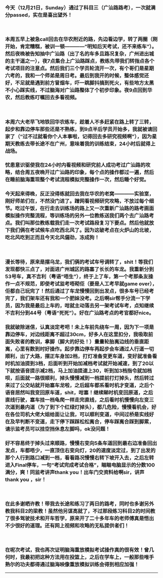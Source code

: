 <!-- 
.. link: 
.. description: 
.. tags: 
.. date: 2014/12/21 11:34:57
.. title: road-test
.. slug: road-test
-->

### 今天（12月21日，Sunday）通过了科目三（广汕路路考），一次就满分passed，实在是喜出望外！
<br/>


### 本周五早上被急call回去在华农附近的路，先边看边学，转了两圈（刚开始，肯定糟糕，被训一顿————“明知后天考试，还不来练车”）。然后夜晚被告知抽中广汕路（出了名的车多且路况复杂，广州进出城的主干道之一），夜7点集合上广汕路踩点，教练先带我们转指点各个考试项目的注意点。然后我们三个学员轮流开一次，有个哥们是星期六考的，我和一个师弟是周日考。最后到我开的时候，整体感觉还好，不足就是遇到前方冒烟车，吓一跳脚抖搞到死火，有些地方太黑不小心踩实线，不过脑海对广汕路整体了个初步印象。夜9点回到华农，然后教练叮嘱回去多看视频。

<br/>

### 本周六大老早飞地铁回华农练车，趁着人不多赶紧在路上转了三转，起步和靠边停车那些还是不熟练，到9点半后学员开始多，我就被请回家了（“过不过就看你个人本事啦，记得回去多研究视频啊”），因为星期天教练去带长途不在广州，意味着我的训练结束，24小时后就得上战场。

### 忧患意识驱使我在24小时内看视频和研究前人成功考过广汕路的攻略，结合周五夜晚开过广汕路的印象，每个点的操作都过一遍，然后在睡前脑海重现整个考试流程模拟完整操作一次，然后睡个好觉。

### 今天起来得晚，反正没得练就回去我在华农的老窝————实验室，刚好师弟们在，不然没门进了。蹭网看视频研究攻略，不放过每个细节。吃过午饭，在行走去训练场的路上又一次重新广汕路的路考画面模拟操作完整流程，等训练场的另外一位教练送我们两个去广汕路考点。我们叫那位教练载我们走一次考试路段复习下要点。然后他就放下我们俩在考试候车点吃西北风了。因为这破考点在火炉山的北坡，吃北风吃到正而且今天北风偏劲，冻成狗！

 <!-- TEASER_END -->

<br/>

### 漫长等待，原来是摆乌龙，我们俩的考试车号调转了，shit！等我们发现都快三点了，对面进广州城区的路塞了长长的车龙。我重新分到53号车，真不吉利（粤语“唔生”），终于上了车，第一个考那条友操作一点不规范，即使考试监考唔砌佢（要是人工考早就game over），佢都自己玩完了！然后通过了车龙慢慢回到出发点，很多车号已经考完了，我们架车还有我和一个肥妹没考。之后啊sir帮手分流一下学员，因为我是最后上车的，咁就主动落去另一架考试车考，点知继续不吉利分到44号（粤语“死死”）。好在广汕路考点的考官都好nice。

### 我就破除迷信，认真淡定考吧！未上车前先绕车一周，因为下一项是靠边停车，对边线距离不超过30cm，好多人在这里扣分，我吸取前面失败者的教训，拿脚（脚大的好处！）量量轮胎离边线的垂直距离，心里有数到时好操作。起步靠边停车再起步会车通过人行道一切顺利，出了大路，摆正车身加2档，打灯准备变更车道，变好就准备看时机加油提到3档，后面听到开始加减档考试就开始减速，到了20以下就按语音提示减2档，马上加油提速上30，听到加3档指令就加档呗，后面就一路很顺利，掉头慢慢减到一档提前打灯掉头，然后转过来过了公交站就开始塞车龙啦，之后超车都系看时机才变道，之后个语音居然叫我变回原车道，shit，咁塞！继续睇时机变回原道，之后直线行驶，塞车挂一档龟爬一样走完直线，之后看时机慢慢向左变三次道到最内道（为了到下个红绿灯掉头），都几危险，慢慢看机会，好在各位司机大佬大姐给面让让我，可以顺利变道，中间过桥是实线好在及早判断不变道，走下停下踩踩松松离合，停车踩离合踩到脚累，请示监考员可以挂空挡休息左脚吗，ok没问题！

### 好不容易终于掉头过来顺路，慢慢右变向5条车道回到最右边准备回出发点，车都唔少，一直顶住右变向灯，20的速度淡定过，到了出发的那个人行到路口减到一档，看看路况慢慢右转下坡开入去，之后左转进入Final停车，一句“考试完成考试合格”，瞄瞄电脑显示的分数100满分，爽！同监考讲声thank you！出车门交资料给啊sir，讲声thank you ，sir！

<br/>

### 在此多谢晒许教！带我去长途和练习了两日的路考，同时也多谢另外教我科目2的梁教！虽然他另谋高就了，不过那段练习科目2的时间教了很多驾驶技术和开车哲学，原来开了二十多年车的老师傅真是悟出不少很好的道理。还有网上视频和攻略的无私提供者们！

<br/>

### 在呢次考试，我也再次证明脑海重放模拟考试操作真的很有效！曾几何时，我最初把这种方法用在投篮上，之后在学车上，一般那些唯手熟尔的功夫都得通过脑海映像重放模拟训练会得到相应加强！


 * * *
